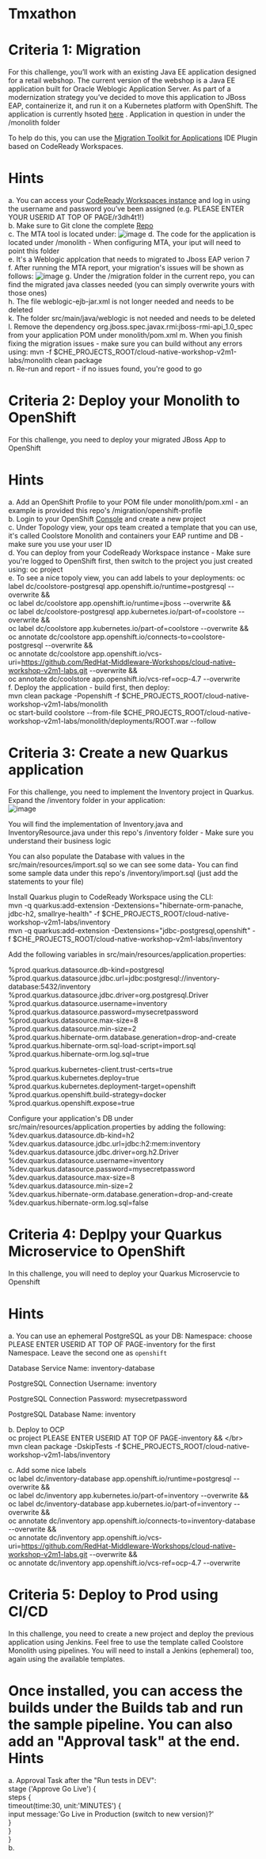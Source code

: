 # Tmxathon

Criteria 1: Migration
=====

For this challenge, you’ll work with an existing Java EE application designed for a retail webshop. The current version of the webshop is a Java EE application built for Oracle Weblogic Application Server. As part of a modernization strategy you’ve decided to move this application to JBoss EAP, containerize it, and run it on a Kubernetes platform with OpenShift. The application is currently hsoted [here](https://github.com/RedHat-Middleware-Workshops/cloud-native-workshop-v2m1-labs.git) . Application in question in under the /monolith folder

To help do this, you can use the [Migration Toolkit for Applications](https://access.redhat.com/documentation/en-us/migration_toolkit_for_applications/5.2/html/introduction_to_the_migration_toolkit_for_applications/what-is-the-toolkit_getting-started-guide) IDE Plugin based on CodeReady Workspaces. 


Hints
=====
a. You can access your [CodeReady Workspaces instance]() and log in using the username and password you’ve been assigned (e.g. PLEASE ENTER YOUR USERID AT TOP OF PAGE/r3dh4t1!) </br>
b. Make sure to Git clone the complete [Repo](https://github.com/RedHat-Middleware-Workshops/cloud-native-workshop-v2m1-labs.git) </br>
c. The MTA tool is located under:
![image](https://user-images.githubusercontent.com/40291650/136104885-725d0eb6-61c6-41dc-96dd-844ac5725f0e.png)
d. The code for the application is located under /monolith - When configuring MTA, your iput will need to point this folder </br>
e. It's a Weblogic applcation that needs to migrated to Jboss EAP verion 7 </br>
f. After running the MTA report, your migration's issues will be shown as follows:
![image](https://user-images.githubusercontent.com/40291650/136105599-5ed121fa-5b29-41ba-b7b3-4566542a6da4.png)
g. Under the /migration folder in the current repo, you can find the migrated java classes needed (you can simply overwrite yours with those ones)</br>
h. The file weblogic-ejb-jar.xml is not longer needed and needs to be deleted </br>
k. The folder src/main/java/weblogic is not needed and needs to be deleted</br>
l. Remove the dependency org.jboss.spec.javax.rmi:jboss-rmi-api_1.0_spec from your application POM under monolith/pom.xml
m. When you finish fixing the migration issues - make sure you can build without any errors using: mvn -f $CHE_PROJECTS_ROOT/cloud-native-workshop-v2m1-labs/monolith clean package</br>
n. Re-run and report - if no issues found, you're good to go

Criteria 2: Deploy your Monolith to OpenShift
=====
For this challenge, you need to deploy your migrated JBoss App to OpenShift

Hints
=====
a. Add an OpenShift Profile to your POM file under monolith/pom.xml - an example is provided this repo's /migration/openshift-profile</br>
b. Login to your OpenShift [Console](https://console.rh-us-east-1.openshift.com/) and create a new project</br>
c. Under Topology view, your ops team created a template that you can use, it's called Coolstore Monolith and containers your EAP runtime and DB - make sure you use your user ID</br>
d. You can deploy from your CodeReady Workspace instance - Make sure you're logged to OpenShift first, then switch to the project you just created using: oc project <your-project-name></br>
e. To see a nice topoly view, you can add labels to your deployments:
oc label dc/coolstore-postgresql app.openshift.io/runtime=postgresql --overwrite && \
oc label dc/coolstore app.openshift.io/runtime=jboss --overwrite && \
oc label dc/coolstore-postgresql app.kubernetes.io/part-of=coolstore --overwrite && \
oc label dc/coolstore app.kubernetes.io/part-of=coolstore --overwrite && \
oc annotate dc/coolstore app.openshift.io/connects-to=coolstore-postgresql --overwrite && \
oc annotate dc/coolstore app.openshift.io/vcs-uri=https://github.com/RedHat-Middleware-Workshops/cloud-native-workshop-v2m1-labs.git --overwrite && \
oc annotate dc/coolstore app.openshift.io/vcs-ref=ocp-4.7 --overwrite</br>
f. Deploy the application - build first, then deploy:</br>
  mvn clean package -Popenshift -f $CHE_PROJECTS_ROOT/cloud-native-workshop-v2m1-labs/monolith</br>
  oc start-build coolstore --from-file $CHE_PROJECTS_ROOT/cloud-native-workshop-v2m1-labs/monolith/deployments/ROOT.war --follow</br>

  
Criteria 3: Create a new Quarkus application
=====
For this challenge, you need to implement the Inventory project in Quarkus. Expand the /inventory folder in your application:</br>
![image](https://user-images.githubusercontent.com/40291650/136110070-4864704c-0187-449b-91f5-0a569432e95e.png)

You will find the implementation of Inventory.java and InventoryResource.java under this repo's /inventory folder - Make sure you understand their business logic</br>

You can also populate the Database with values in the src/main/resources/import.sql so we can see some data- You can find some sample data under this repo's /inventory/import.sql (just add the statements to your file)</br>

Install Quarkus plugin to CodeReady Workspace using the CLI:</br>
mvn -q quarkus:add-extension -Dextensions="hibernate-orm-panache, jdbc-h2, smallrye-health" -f $CHE_PROJECTS_ROOT/cloud-native-workshop-v2m1-labs/inventory</br>
mvn -q quarkus:add-extension -Dextensions="jdbc-postgresql,openshift" -f $CHE_PROJECTS_ROOT/cloud-native-workshop-v2m1-labs/inventory</br>

Add the following variables in src/main/resources/application.properties:</br>

%prod.quarkus.datasource.db-kind=postgresql</br>
%prod.quarkus.datasource.jdbc.url=jdbc:postgresql://inventory-database:5432/inventory</br>
%prod.quarkus.datasource.jdbc.driver=org.postgresql.Driver</br>
%prod.quarkus.datasource.username=inventory</br>
%prod.quarkus.datasource.password=mysecretpassword</br>
%prod.quarkus.datasource.max-size=8</br>
%prod.quarkus.datasource.min-size=2</br>
%prod.quarkus.hibernate-orm.database.generation=drop-and-create</br>
%prod.quarkus.hibernate-orm.sql-load-script=import.sql</br>
%prod.quarkus.hibernate-orm.log.sql=true</br>

%prod.quarkus.kubernetes-client.trust-certs=true</br>
%prod.quarkus.kubernetes.deploy=true</br>
%prod.quarkus.kubernetes.deployment-target=openshift</br>
%prod.quarkus.openshift.build-strategy=docker</br>
%prod.quarkus.openshift.expose=true</br>

Configure your application's DB under src/main/resources/application.properties by adding the following:</br>
%dev.quarkus.datasource.db-kind=h2</br>
%dev.quarkus.datasource.jdbc.url=jdbc:h2:mem:inventory</br>
%dev.quarkus.datasource.jdbc.driver=org.h2.Driver</br>
%dev.quarkus.datasource.username=inventory</br>
%dev.quarkus.datasource.password=mysecretpassword</br>
%dev.quarkus.datasource.max-size=8</br>
%dev.quarkus.datasource.min-size=2</br>
%dev.quarkus.hibernate-orm.database.generation=drop-and-create</br>
%dev.quarkus.hibernate-orm.log.sql=false</br>

Criteria 4: Deplpy your Quarkus Microservice to OpenShift
=====
In this challenge, you will need to deploy your Quarkus Microservcie to Openshift

Hints
=====
a. You can use an ephemeral PostgreSQL as your DB:
Namespace: choose PLEASE ENTER USERID AT TOP OF PAGE-inventory for the first Namespace. Leave the second one as `openshift`</br>

Database Service Name: inventory-database</br>

PostgreSQL Connection Username: inventory</br>

PostgreSQL Connection Password: mysecretpassword</br>

PostgreSQL Database Name: inventory</br>

b. Deploy to OCP</br>
oc project PLEASE ENTER USERID AT TOP OF PAGE-inventory && \</br>
mvn clean package -DskipTests -f $CHE_PROJECTS_ROOT/cloud-native-workshop-v2m1-labs/inventory</br>

c. Add some nice labels</br>
oc label dc/inventory-database app.openshift.io/runtime=postgresql --overwrite && \
oc label dc/inventory app.kubernetes.io/part-of=inventory --overwrite && \
oc label dc/inventory-database app.kubernetes.io/part-of=inventory --overwrite && \
oc annotate dc/inventory app.openshift.io/connects-to=inventory-database --overwrite && \
oc annotate dc/inventory app.openshift.io/vcs-uri=https://github.com/RedHat-Middleware-Workshops/cloud-native-workshop-v2m1-labs.git --overwrite && \
oc annotate dc/inventory app.openshift.io/vcs-ref=ocp-4.7 --overwrite </br>

Criteria 5: Deploy to Prod using CI/CD
=====
In this challenge, you need to create a new project and deploy the previous application using Jenkins. Feel free to use the template called Coolstore Monolith using pipelines. You will need to install a Jenkins (ephemeral) too, again using the available templates.</br>

Once installed, you can access the builds under the Builds tab and run the sample pipeline. You can also add an "Approval task" at the end.
Hints
=====
a. Approval Task after the "Run tests in DEV": </br>
            stage ('Approve Go Live') {</br>
              steps {</br>
                timeout(time:30, unit:'MINUTES') {</br>
                  input message:'Go Live in Production (switch to new version)?'</br>
                }</br>
              }</br>
            }</br>
b. 
            

